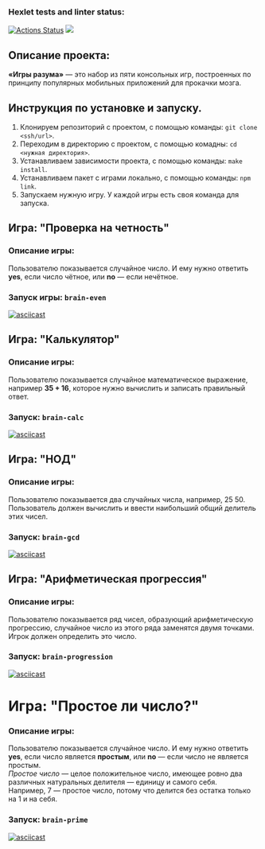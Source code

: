 ### Hexlet tests and linter status:
[![Actions Status](https://github.com/HornyKazuma/frontend-project-44/workflows/hexlet-check/badge.svg)](https://github.com/HornyKazuma/frontend-project-44/actions)
<a href="https://codeclimate.com/github/HornyKazuma/frontend-project-44/maintainability"><img src="https://api.codeclimate.com/v1/badges/9abd26e81718ca662a69/maintainability" /></a>
## Описание проекта:
**«Игры разума»** — это набор из пяти консольных игр, построенных по принципу популярных мобильных приложений для прокачки мозга.
## Инструкция по установке и запуску.
1. Клонируем репозиторий с проектом, с помощью команды: `git clone <ssh/url>`.
2. Переходим в директорию с проектом, с помощью комадны: `cd <нужная директория>`.
3. Устанавливаем зависимости проекта, с помощью команды: `make install`.
4. Устанавливаем пакет с играми локально, с помощью команды: `npm link`.
5. Запускаем нужную игру. У каждой игры есть своя команда для запуска.
## Игра: "Проверка на четность"
### Описание игры:
Пользователю показывается случайное число. И ему нужно ответить **yes**, если число чётное, или **no** — если нечётное.
### Запуск игры: `brain-even`<br>
[![asciicast](https://asciinema.org/a/YDlBHq8XQ170zSOrAfNmf8Ikp.svg)](https://asciinema.org/a/YDlBHq8XQ170zSOrAfNmf8Ikp)
## Игра: "Калькулятор"
### Описание игры:
Пользователю показывается случайное математическое выражение, например **35 + 16**, которое нужно вычислить и записать правильный ответ.
### Запуск: `brain-calc`<br>
[![asciicast](https://asciinema.org/a/knka8cAQ8BGtAVW6vmmzxoWGc.svg)](https://asciinema.org/a/knka8cAQ8BGtAVW6vmmzxoWGc)
## Игра: "НОД"
### Описание игры:
Пользователю показывается два случайных числа, например, 25 50. Пользователь должен вычислить и ввести наибольший общий делитель этих чисел.
### Запуск: `brain-gcd`<br>
[![asciicast](https://asciinema.org/a/7JG28tdaoPyGx8jNwx1KXd5y5.svg)](https://asciinema.org/a/7JG28tdaoPyGx8jNwx1KXd5y5)
## Игра: "Арифметическая прогрессия"
### Описание игры:
Пользователю показывается ряд чисел, образующий арифметическую прогрессию, случайное число из этого ряда заменятся двумя точками.<br>
Игрок должен определить это число.
### Запуск: `brain-progression`<br>
[![asciicast](https://asciinema.org/a/s2fKeqDRIOAoImxQb57QWbrbg.svg)](https://asciinema.org/a/s2fKeqDRIOAoImxQb57QWbrbg)
# Игра: "Простое ли число?"
### Описание игры:
Пользователю показывается случайное число. И ему нужно ответить **yes**, если число является **простым**, или **no** — если число не является простым.<br>
_Простое число_ — целое положительное число, имеющее ровно два различных натуральных делителя — единицу и самого себя.<br>
Например, 7 — простое число, потому что делится без остатка только на 1 и на себя.
### Запуск: `brain-prime`<br>
[![asciicast](https://asciinema.org/a/TOHdpQgBEtEU9WWZXu4otYzlG.svg)](https://asciinema.org/a/TOHdpQgBEtEU9WWZXu4otYzlG)
